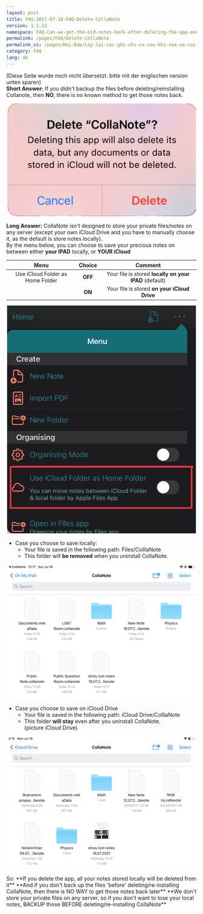 ```yaml
---
layout: post
title: FAQ.2021-07-18-FAQ-Delete-CollaNote
version: 1.1.13
namespace: FAQ-Can-we-get-the-old-notes-back-after-deleting-the-app-and-then-reinstall-it
permalink: /pages/FAQ/Delete-CollaNote
permalink_vi: /pages/Hoi-Dap/Lay-lai-cac-ghi-chu-cu-sau-khi-xoa-va-cai-lai-CollaNote
category: FAQ
lang: de
---
```


(Diese Seite wurde noch nicht übersetzt. bitte mit der englischen version unten sparen)  
**Short Answer:** If you didn't backup the files before deleting/reinstalling Collanote, then **NO**, there is no known method to get those notes back.  
<p align="center"> <img width="500" src="https://raw.githubusercontent.com/collanotewiki/collanotewiki.github.io/main/images/deletecollanote.png" alt="Uninstall-CollaNote"> </p>

<!--more-->

**Long Answer:** CollaNote isn't designed to store your private files/notes on any server (except your own iCloud Drive and you have to manually choose it, as the default is store notes locally).  
By the menu below, you can choose to save your precious notes on between either **your IPAD** locally, or **YOUR iCloud**  

| Menu                             | Choice             | Comment                                                    |
|:--------------------------------:|:------------------:|:----------------------------------------------------------:|
| Use iCloud Folder as Home Folder | <b>OFF</b>        | Your file is stored  <b>locally on your IPAD</b>   (default)|
|                                  | <b>ON</b>         | Your file is stored  <b>on your iCloud Drive</b>            |

<p align="center"> <img width="500" src="https://raw.githubusercontent.com/collanotewiki/collanotewiki.github.io/main/images/UseIcloudFolder.jpeg" alt="change-CollaNote-store-path"> </p>

- Case you choose to save locally:  
  - Your file is saved in the following path: Files/ColllaNote  
  - This folder will **be removed** when you uninstall CollaNote.  
<p align="center"> <img width="500" src="https://raw.githubusercontent.com/collanotewiki/collanotewiki.github.io/main/images/path-local.jpeg" alt="store-CollaNote-local"> </p>

- Case you choose to save on iCloud Drive  
  - Your file is saved in the following path: iCloud Drive/ColllaNote  
  - This folder **will stay** even after you uninstall CollaNote.  
(picture iCloud Drive)
<p align="center"> <img width="500" src="https://raw.githubusercontent.com/collanotewiki/collanotewiki.github.io/main/images/path-icloud.jpeg" alt="store-CollaNote-iCloudDrive"></p>
So:
**If you delete the app, all your notes stored locally will be deleted from it**  
**And if you don't back up the files 'before' deleting/re-installing CollaNote, then there is NO WAY to get those notes back later**
**We don't store your private files on any server, so if you don't want to lose your local notes, BACKUP those BEFORE deleting/re-installing CollaNote**
